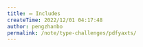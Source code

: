 ```yaml
---
title: ➖ Includes
createTime: 2022/12/01 04:17:48
author: pengzhanbo
permalink: /note/type-challenges/pdfyaxts/
---
```

